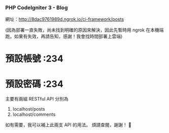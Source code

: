 ### PHP CodeIgniter 3 - Blog

網址：http://8dac9761989d.ngrok.io/ci-framework/posts

(因為部署一直失敗，尚未找到明確的原因來解決，因此先暫時用 ngrok 在本機端跑，如果有失效，再請告知，感謝！我會找時間部署上雲端)
# 預設帳號 :234
# 預設密碼 :234

主要有兩組 RESTful API 分別為

1. localhost/posts
2. localhost/comments

如有需要，我可以補上此兩支 API 的用法。
煩請查閱，謝謝！


